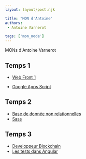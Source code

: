 ```yaml
---
layout: layout/post.njk

title: "MON d'Antoine"
authors:
 - Antoine Varnerot

tags: ['mon_node']
---
```


<!-- Début Résumé -->
MONs d'Antoine Varnerot

<!-- fin Résumé -->

## Temps 1

- [Web Front 1](./mons/web-front-1)

- [Google Apps Script](./mons/google-app-script)

## Temps 2

- [Base de donnée non relationnelles](./mons/bdd-non-relationnelles)
- [Sass](./mons/sass)

## Temps 3

- [Developpeur Blockchain](./mons/developpeur-blockchain)
- [Les tests dans Angular](./mons/angular-test)
